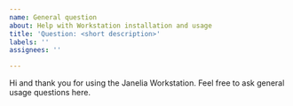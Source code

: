 ```yaml
---
name: General question
about: Help with Workstation installation and usage
title: 'Question: <short description>'
labels: ''
assignees: ''

---
```


Hi and thank you for using the Janelia Workstation. Feel free to ask general usage questions here.
